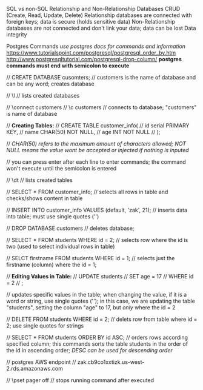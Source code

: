 SQL vs non-SQL
Relationship and Non-Relationship Databases
CRUD (Create, Read, Update, Delete)
Relationship databases are connected with foreign keys; data is secure (holds sensitive data)
Non-Relationship databases are not connected and don't link your data; data can be lost
Data integrity

Postgres Commands
*use postgres docs for commands and information*
https://www.tutorialspoint.com/postgresql/postgresql_order_by.htm
http://www.postgresqltutorial.com/postgresql-drop-column/
**postgres commands must end with semicolon to execute**

//  CREATE DATABASE cusomters;
//  customers is the name of database and can be any word; creates database

//  \l
//  lists created databases

//  \connect customers
//  \c customers
//  connects to database; "customers" is name of database

//  **Creating Tables:**
//  CREATE TABLE customer_info(
//  id serial PRIMARY KEY,
//  name CHAR(50) NOT NULL,
//  age INT NOT NULL
//  );

//  *CHAR(50) refers to the maximum amount of characters allowed; NOT NULL means the value wont be accepted or injected if nothing is inputed*

//  you can press enter after each line to enter commands; the command won't execute until the semicolon is entered

// \dt
// lists created tables

//  SELECT * FROM customer_info;
//  selects all rows in table and checks/shows content in table

//  INSERT INTO customer_info VALUES (default, 'zak', 21);
//  inserts data into table; must use single quotes ('')

//  DROP DATABASE customers
//  deletes database;

//  SELECT * FROM students WHERE id = 2;
//  selects row where the id is two (used to select individual rows in table)

//  SELCT firstname FROM students WHERE id = 1;
// selects just the firstname (column) where the id = 1;


//  **Editing Values in Table:**
//  UPDATE students
//  SET age = 17
//  WHERE id = 2
//  ;

//  updates specific values in the table; when changing the value, if it is a word or string, use single quotes (''); in this case, we are updating the table "students", setting the column "age" to 17, but *only* where the id = 2

//  DELETE FROM students WHERE id = 2;
//  delets row from table where id = 2; use single quotes for strings

//  SELECT * FROM students ORDER BY id ASC;
//  orders rows according specified column; this commands sorts the table students in the order of the id in ascending order; *DESC can be used for descending order*

// postgres AWS endpoint
// zak.cb9co1xxtizk.us-west-2.rds.amazonaws.com

//  \pset pager off
//  stops running command after executed
